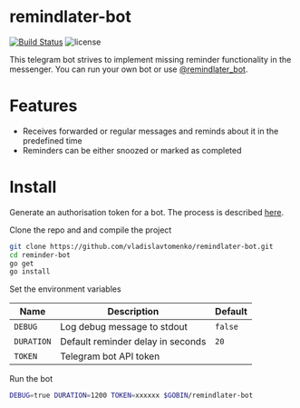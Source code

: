 # remindlater-bot

[![Build Status](https://travis-ci.org/vladislavtomenko/remindlater-bot.svg?branch=master)](https://travis-ci.org/vladislavtomenko/remindlater-bot)
![license](https://img.shields.io/github/license/mashape/apistatus.svg)

This telegram bot strives to implement missing reminder functionality in the messenger. You can run your own bot or use [@remindlater_bot](https://telegram.me/remindlater_bot).

# Features

* Receives forwarded or regular messages and reminds about it in the predefined time
* Reminders can be either snoozed or marked as completed

# Install

Generate an authorisation token for a bot. The process is described [here](https://core.telegram.org/bots#6-botfather).

Clone the repo and and compile the project
```bash
git clone https://github.com/vladislavtomenko/remindlater-bot.git
cd reminder-bot
go get
go install
```

Set the environment variables

Name | Description | Default
--------- | ----------- | -------
`DEBUG` | Log debug message to stdout | `false`
`DURATION` | Default reminder delay in seconds | `20`
`TOKEN` | Telegram bot API token | 

Run the bot
```bash
DEBUG=true DURATION=1200 TOKEN=xxxxxx $GOBIN/remindlater-bot
```
